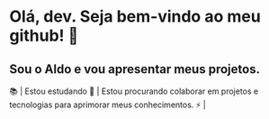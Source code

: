 # Olá, dev. Seja bem-vindo ao meu github! 👋
## Sou o Aldo e vou apresentar meus projetos.
📚 | Estou estudando 
👯 | Estou procurando colaborar em projetos e tecnologias para aprimorar meus conhecimentos.
⚡ | 
